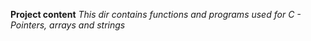 **Project content**
*This dir contains functions and programs used for C - Pointers, arrays and strings*
